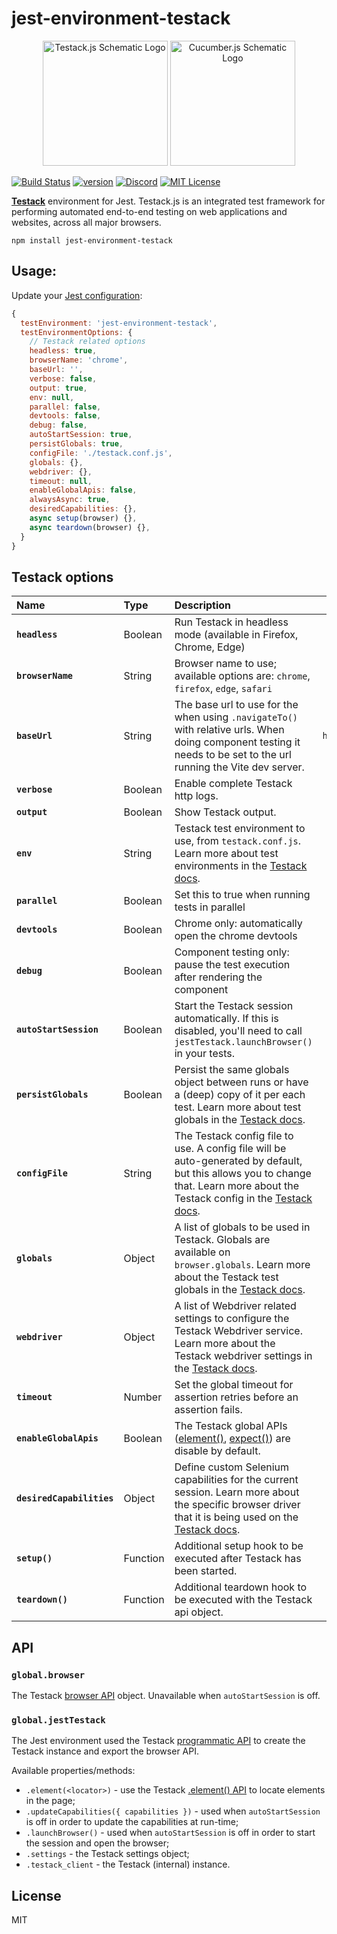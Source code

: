 # jest-environment-testack

<p align=center>
  <img alt="Testack.js Schematic Logo" src=".github/assets/testack-logo.svg" width=200 />
  <img alt="Cucumber.js Schematic Logo" src=".github/assets/jest-logo.png" width=200 />
</p>

[![Build Status][build-badge]][build]
[![version][version-badge]][package]
[![Discord][discord-badge]][discord]
[![MIT License][license-badge]][license]

**[Testack](https://testackjs.org)** environment for Jest. Testack.js is an integrated test framework for performing automated end-to-end testing on web applications and websites, across all major browsers.

```
npm install jest-environment-testack
```

## Usage:
Update your [Jest configuration](https://jestjs.io/docs/configuration):

```js
{
  testEnvironment: 'jest-environment-testack',
  testEnvironmentOptions: {
    // Testack related options
    headless: true,
    browserName: 'chrome',
    baseUrl: '',
    verbose: false,  
    output: true,
    env: null, 
    parallel: false,
    devtools: false,
    debug: false,
    autoStartSession: true,
    persistGlobals: true,
    configFile: './testack.conf.js',
    globals: {}, 
    webdriver: {},
    timeout: null,
    enableGlobalApis: false,
    alwaysAsync: true,
    desiredCapabilities: {},
    async setup(browser) {},
    async teardown(browser) {},
  }
}
```

## Testack options

| Name| Type | Description | Default |
|:--- | :--- | :--- | :---: |
| **`headless`**| Boolean  | Run Testack in headless mode (available in Firefox, Chrome, Edge) | `true` | 
| **`browserName`** | String  | Browser name to use; available options are: `chrome`, `firefox`, `edge`, `safari` | none | 
| **`baseUrl`** | String  | The base url to use for the when using `.navigateTo()` with relative urls. When doing component testing it needs to be set to the url running the Vite dev server. | `http://localhost:3000` | 
| **`verbose`** | Boolean  | Enable complete Testack http logs. | `false` |
| **`output`** | Boolean  | Show Testack output. | `true` |
| **`env`** | String  | Testack test environment to use, from `testack.conf.js`. Learn more about test environments in the [Testack docs](https://v2.testackjs.org/guide/using-testack/concepts.html#defining-test-environments). | none |
| **`parallel`** | Boolean  | Set this to true when running tests in parallel | `false` |
| **`devtools`** | Boolean  | Chrome only: automatically open the chrome devtools | `false` |
| **`debug`** | Boolean  | Component testing only: pause the test execution after rendering the component | `false` |
| **`autoStartSession`** | Boolean  | Start the Testack session automatically. If this is disabled, you'll need to call `jestTestack.launchBrowser()` in your tests. | `true` |
| **`persistGlobals`** | Boolean  | Persist the same globals object between runs or have a (deep) copy of it per each test. Learn more about test globals in the [Testack docs](https://v2.testackjs.org/guide/using-testack/concepts.html#using-test-globals).| `true` |
| **`configFile`** | String  | The Testack config file to use. A config file will be auto-generated by default, but this allows you to change that. Learn more about the Testack config in the [Testack docs](https://v2.testackjs.org/guide/configuration/overview.html). | `./testack.conf.js` |
| **`globals`** | Object  | A list of globals to be used in Testack. Globals are available on `browser.globals`. Learn more about the Testack test globals in the [Testack docs](https://v2.testackjs.org/guide/using-testack/external-globals.html). | none |
| **`webdriver`** | Object  | A list of Webdriver related settings to configure the Testack Webdriver service. Learn more about the Testack webdriver settings in the [Testack docs](https://v2.testackjs.org/guide/configuration/settings.html#webdriver-settings). | none |
| **`timeout`** | Number  | Set the global timeout for assertion retries before an assertion fails.  | `5000` |
| **`enableGlobalApis`** | Boolean  | The Testack global APIs ([element()](https://v2.testackjs.org/api/element/), [expect()](https://v2.testackjs.org/api/expect/)) are disable by default. | `false` |
| **`desiredCapabilities`** | Object  | Define custom Selenium capabilities for the current session. Learn more about the specific browser driver that it is being used on the [Testack docs](https://v2.testackjs.org/guide/browser-drivers-setup/). | none |
| **`setup()`** | Function  | Additional setup hook to be executed after Testack has been started. | none |
| **`teardown()`** | Function  | Additional teardown hook to be executed with the Testack api object. | none |

## API

### `global.browser`

The Testack [browser API](https://v2.testackjs.org/api/#the-browser-object) object. Unavailable when `autoStartSession` is off.


### `global.jestTestack`

The Jest environment used the Testack [programmatic API](https://v2.testackjs.org/api/programmatic/) to create the Testack instance and export the browser API. 

Available properties/methods:
- `.element(<locator>)` - use the Testack [.element() API](https://v2.testackjs.org/api/element/) to locate elements in the page;
- `.updateCapabilities({ capabilities })` - used when `autoStartSession` is off in order to update the capabilities at run-time;
- `.launchBrowser()` - used when `autoStartSession` is off in order to start the session and open the browser;
- `.settings` - the Testack settings object;
- `.testack_client` - the Testack (internal) instance.


## License
MIT

[build-badge]: https://github.com/testackjs/jest-environment-testack/actions/workflows/node.js.yml/badge.svg?branch=main
[build]: https://github.com/testackjs/jest-environment-testack/actions/workflows/node.js.yml
[version-badge]: https://img.shields.io/npm/v/jest-environment-testack.svg?style=flat-square
[package]: https://www.npmjs.com/package/jest-environment-testack
[license-badge]: https://img.shields.io/npm/l/jest-environment-testack.svg?style=flat-square
[license]: https://github.com/testackjs/jest-environment-testack/blob/main/LICENSE
[discord-badge]: https://img.shields.io/discord/618399631038218240.svg?color=7389D8&labelColor=6A7EC2&logo=discord&logoColor=ffffff&style=flat-square
[discord]: https://discord.gg/SN8Da2X
